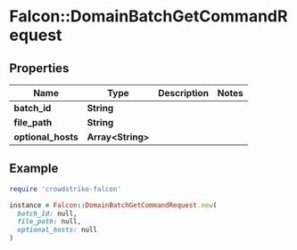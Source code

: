 # Falcon::DomainBatchGetCommandRequest

## Properties

| Name | Type | Description | Notes |
| ---- | ---- | ----------- | ----- |
| **batch_id** | **String** |  |  |
| **file_path** | **String** |  |  |
| **optional_hosts** | **Array&lt;String&gt;** |  |  |

## Example

```ruby
require 'crowdstrike-falcon'

instance = Falcon::DomainBatchGetCommandRequest.new(
  batch_id: null,
  file_path: null,
  optional_hosts: null
)
```

